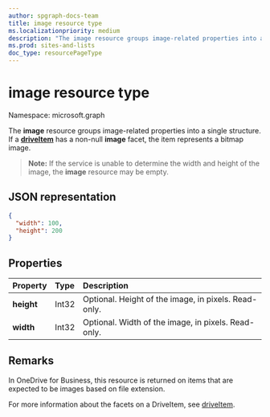 ```yaml
---
author: spgraph-docs-team
title: image resource type
ms.localizationpriority: medium
description: "The image resource groups image-related properties into a single structure."
ms.prod: sites-and-lists
doc_type: resourcePageType
---
```


# image resource type

Namespace: microsoft.graph

The **image** resource groups image-related properties into a single structure.
If a [**driveItem**](driveitem.md) has a non-null **image** facet, the item represents a bitmap image.

>**Note:** If the service is unable to determine the width and height of the image, the **image** resource may be empty.

## JSON representation

<!-- { "blockType": "resource", "@odata.type": "microsoft.graph.image" } -->
```json
{
  "width": 100,
  "height": 200
}
```

## Properties

| Property   | Type  | Description                                |
|:-----------|:------|:-------------------------------------------|
| **height** | Int32 | Optional. Height of the image, in pixels. Read-only. |
| **width**  | Int32 | Optional. Width of the image, in pixels. Read-only.  |

## Remarks

In OneDrive for Business, this resource is returned on items that are expected to be images based on file extension.

For more information about the facets on a DriveItem, see [driveItem](driveitem.md).


<!-- {
  "type": "#page.annotation",
  "description": "The image facet describes properties of an image like width and height",
  "keywords": "image,width,height,item,facet",
  "section": "documentation",
  "tocPath": "Facets/Image"
} -->

